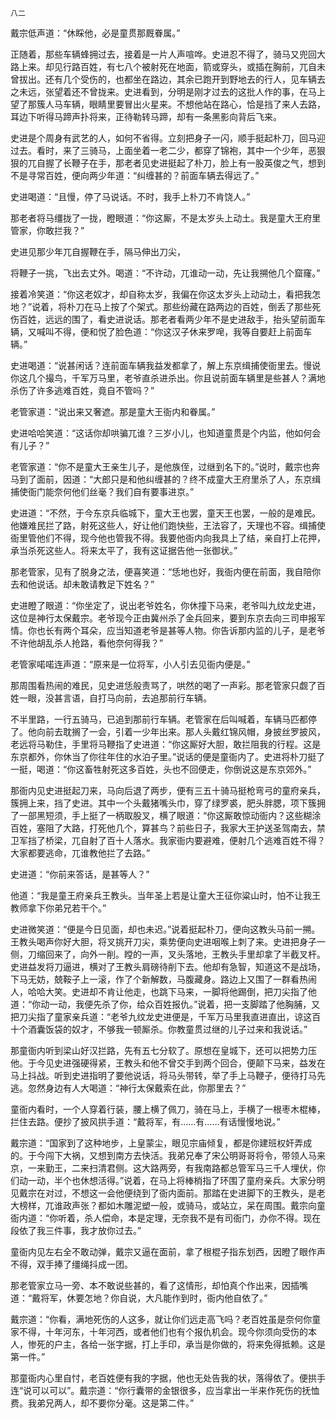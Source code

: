     八二 

   戴宗低声道：“休睬他，必是童贯那厩眷属。”

   正随着，那些车辆蜂拥过去，接着是一片人声喧哗。史进忍不得了，骑马又兜回大路上来。却见行路百姓，有七八个被射死在地面，箭或穿头，或插在胸前，兀自未曾拔出。还有几个受伤的，也都坐在路边，其余已跑开到野地去的行人，见车辆去之未远，张望着还不曾拢来。史进看到，分明是刚才过去的这批人作的事，在马上望了那簇人马车辆，眼睛里要冒出火星来。不想他站在路心，恰是挡了来人去路，耳边下听得马蹄声扑将来，正待勒转马蹄，却有一条黑影向背后飞来。

   史进是个周身有武艺的人，如何不省得。立刻把身子一闪，顺手挺起朴刀，回马迎过去。看时，来了三骑马，上面坐着一老二少，都穿了锦袍，其中一个少年，恶狠狠的兀自握了长鞭子在手，那老者见史进挺起了朴刀，脸上有一股英俊之气，想到不是寻常百姓，便向两少年道：“纠缠甚的？前面车辆去得远了。”

   史进喝道：“且慢，停了马说话。不时，我手上朴刀不肯饶人。”

   那老者将马缰拢了一拢，瞪眼道：“你这厮，不是太岁头上动土。我是童大王府里管家，你敢拦我？”

   史进见那少年兀自握鞭在手，隔马伸出刀尖，

   将鞭子一挑，飞出去丈外。喝道：“不许动，兀谁动一动，先让我搠他几个窟窿。”

   接着冷笑道：“你这老奴才，却自称太岁，我偏在你这太岁头上动动土，看把我怎地？”说着，将朴刀在马上按了个架式。那些纷藏在路两边的百姓，倒丢了那些死伤百姓，远远的围了，看史进说话。那老者看两少年不是史进敌手，抬头望前面车辆，又喊叫不得，便和悦了脸色道：“你这汉子休来罗唣，我等自要赶上前面车辆。”

   史进喝道：“说甚闲话？连前面车辆我益发都拿了，解上东京缉捕使衙里去。慢说你这几个撮鸟，千军万马里，老爷直杀进杀出。你且说前面车辆里是些甚人？满地杀伤了许多逃难百姓，竟自不管吗？”

   老管家道：“说出来又奢遮。那是童大王衙内和眷属。”

   史进哈哈笑道：“这话你却哄骗兀谁？三岁小儿，也知道童贯是个内监，他如何会有儿子？”

   老管家道：“你不是童大王亲生儿子，是他族侄，过继到名下的。”说时，戴宗也奔马到了面前，因道：“大郎只是和他纠缠甚的？终不成童大王府里杀了人，东京缉捕使衙门能奈何他们丝毫？我们自有要事进京。”

   史进道：“不然，于今东京兵临城下，童大王也罢，童天王也罢，一般的是难民。他嫌难民拦了路，射死这些人，好让他们跑快些，王法容了，天理也不容。缉捕使衙里管他们不得，现今他也管我不得。我要他衙内向我具上了结，亲自打上花押，承当杀死这些人。将来太平了，我有这证据告他一张御状。”

   那老管家，见有了脱身之法，便喜笑道：“恁地也好，我衙内便在前面，我自陪你去和他说话。却未敢请教足下姓名？”

   史进瞪了眼道：“你坐定了，说出老爷姓名，你休撞下马来，老爷叫九纹龙史进，这位是神行太保戴宗。老爷现今正由冀州杀了金兵回来，要到东京去向三司申报军情。你也长有两个耳朵，应当知道老爷是甚等人物。你告诉那内监的儿子，是老爷不许他胡乱杀人抢路，看他奈何得我？”

   老管家喏喏连声道：“原来是一位将军，小人引去见衙内便是。”

   那周围看热闹的难民，见史进恁般责骂了，哄然的喝了一声彩。那老管家只觑了百姓一眼，没甚言语，自打马向前，去追那前行车辆。

   不半里路，一行五骑马，已追到那前行车辆。老管家在后叫喊着，车辆马匹都停了。他向前去耽搁了一会，引着一少年出来。那人头戴红锦风帽，身披丝罗披风，老远将马勒住，手里将马鞭指了史进道：“你这厮好大胆，敢拦阻我的行程。这是东京都外，你休当了你往年住的水泊子里。”说话的便是童衙内了。史进将朴刀挺了一挺，喝道：“你这畜牲射死这多百姓，头也不回便走，你倒说这是东京郊外。”

   那衙内见史进挺起刀来，马向后退了两步，便有三五十骑马挺枪弯弓的童府亲兵，簇拥上来，挡了史进。其中一个头戴猪嘴头巾，穿了绿罗裘，肥头胖腮，项下簇拥了一部黑短须，手上挺了一柄取股叉，横了眼道：“你这厮敢惊动衙内？这些糊涂百姓，塞阻了大路，打死他几个，算甚鸟？前些日子，我家大王护送圣驾南去，禁卫军挡了桥梁，兀自射了百十人落水。我家衙内要避难，便射几个逃难百姓不得？大家都要逃命，兀谁教他拦了去路。”

   史进道：“你前来答话，是甚等人？”

   他道：“我是童王府亲兵王教头。当年圣上若是让童大王征你粱山时，怕不让我王教师拿下你弟兄若干个。”

   史进微笑道：“便是今日见面，却也未迟。”说着挺起朴刀，便向这教头马前一搠。王教头喝声你好大胆，将叉挑开刀尖，乘势便向史进咽喉上刺了来。史进把身子一侧，刀缩回来了，向外一削。瞠的一声，叉头落地，王教头手里却拿了半截叉杆。史进益发将刀逼进，横对了王教头肩磅待削下去。他却有急智，知道这不是战场，下马无妨，兢鞍子上一滚，作了个新解数，马腹藏身。路边上又围了一群看热闹人，哈哈大笑。史进却不肯让他走，也跳下马来，一脚将他踢倒，把刀尖指了他道：“你动一动，我便先杀了你，给众百姓报仇。”说着，把一支脚踏了他胸脯，又把刀尖指了童家亲兵道：“老爷九纹龙史进便是，千军万马里我直进直出，谅这百十个酒囊饭袋的奴才，不够我一顿厮杀。你教童贯过继的儿子过来和我说话。”

   那童衙内听到梁山好汉拦路，先有五七分软了。原想在皇城下，还可以把势力压他。于今见史进强硬得紧，王教头和他不曾交手到两个回合，便颠下马来，益发在马上抖战。听到史进指明了要他说话，将马头带转，举了手上马鞭子，便待打马先逃。忽然身边有人大喝道：“神行太保戴索在此，你那里去？”

   童衙内看时，一个人穿着行装，腰上横了佩刀，骑在马上，手横了一根枣木棍棒，拦住去路。便抄了披风拱手道：“戴将军，有……有……有话慢慢地说。”

   戴宗道：“国家到了这种地步，上皇蒙尘，眼见宗庙倾复，都是你建班权奸弄成的。于今闯下大祸，又想到南方去快活。我弟兄奉了宋公明哥哥将令，带领人马来京，一来勤王，二来扫清君侧。这大路两旁，有我南路都总管军马三千人埋伏，你们动一动，半个也休想活得。”说着，在马上将棒梢指了环围了童府亲兵。大家分明见戴宗在对过，不想这一会他便绕到了衙内面前。那踏在史进脚下的王教头，是老大榜样，兀谁政声张？都如木雕泥塑一般，或骑马，或站立，呆在周围。戴宗向童衙内道：“你听着，杀人偿命，本是定理，无奈我不是有司衙门，办你不得。现在段依了我三件事，我才放你过去。”

   童衙内见左右全不敢动弹，戴宗又逼在面前，拿了根棍子指东划西，因瞪了眼作声不得，双手捧了缰绳抖成一团。

   那老管家立马一旁、本不敢说些甚的，看了这情形，却怕真个作出来，因插嘴道：“戴将军，休要怎地？你自说，大凡能作到时，衙内他自依了。”

   戴宗道：“你看，满地死伤的人这多，就让你们远走高飞吗？老百姓虽是奈何你童家不得，十年河东，十年河西，或者他们也有个报仇机会。现今你须向受伤的本人，惨死的户主，各给一张字据，打上手印，承当是你做的，将来免得抵赖。这是第一件。”

   那童衙内心里自忖，老百姓便有我的字据，他也无处告我的状，落得依了。便拱手连“说可以可以”。戴宗道：“你行囊带的金银很多，应当拿出一半来作死伤的抚恤费。我弟兄两人，却不要你分毫。这是第二件。”

